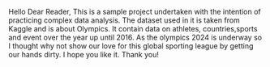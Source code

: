 Hello Dear Reader,
This is a sample project undertaken with the intention of practicing complex data analysis. The dataset used in it is taken from Kaggle and is about Olympics. It contain data on athletes, countries,sports and event over the year up until 2016.
As the olympics 2024 is underway so I thought why not show our love for this global sporting league by getting our hands dirty.
I hope you like it.
Thank you!
